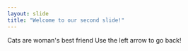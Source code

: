 ```yaml
---
layout: slide
title: "Welcome to our second slide!"
---
```

Cats are woman's best friend
Use the left arrow to go back!
